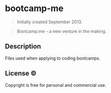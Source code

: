 # bootcamp-me

> Initially created September 2013.

> Bootcamp.me - a new venture in the making.

## Description

Files used when applying to coding bootcamps.

## License &copy;

Copyright is free for personal and commercial use.



